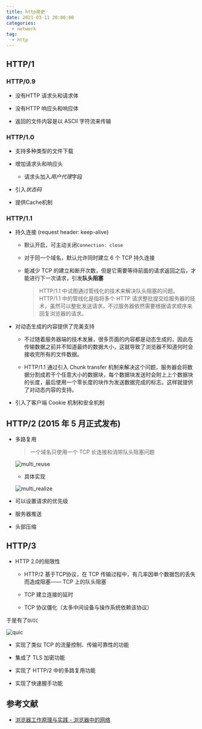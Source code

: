 ```yaml
---
title: http简史
date: 2021-03-11 20:00:00
categories:
  - network
tag:
  - http
---
```


## HTTP/1

### HTTP/0.9

- 没有HTTP 请求头和请求体

- 没有HTTP 响应头和响应体

- 返回的文件内容是以 ASCII 字符流来传输

### HTTP/1.0

- 支持多种类型的文件下载

- 增加请求头和响应头

  - 请求头加入*用户代理*字段

- 引入*状态码*

- 提供Cache机制

### HTTP/1.1

- 持久连接 (request header: keep-alive)
 
  - 默认开启，可主动关闭`Connection: close`

  - 对于同一个域名，默认允许同时建立 6 个 TCP 持久连接

  - 能减少 TCP 的建立和断开次数，但是它需要等待前面的请求返回之后，才能进行下一次请求，引发**队头阻塞**
    > HTTP/1.1 中试图通过管线化的技术来解决队头阻塞的问题。HTTP/1.1 中的管线化是指将多个 HTTP 请求整批提交给服务器的技术，虽然可以整批发送请求，不过服务器依然需要根据请求顺序来回复浏览器的请求。

- 对动态生成的内容提供了完美支持
  
  - 不过随着服务器端的技术发展，很多页面的内容都是动态生成的，因此在传输数据之前并不知道最终的数据大小，这就导致了浏览器不知道何时会接收完所有的文件数据。

  - HTTP/1.1 通过引入 Chunk transfer 机制来解决这个问题，服务器会将数据分割成若干个任意大小的数据块，每个数据块发送时会附上上个数据块的长度，最后使用一个零长度的块作为发送数据完成的标志。这样就提供了对动态内容的支持。

- 引入了客户端 Cookie 机制和安全机制

## HTTP/2 (2015 年 5 月正式发布)

- 多路复用
  > 一个域名只使用一个 TCP 长连接和消除队头阻塞问题

  ![multi_reuse](https://static001.geekbang.org/resource/image/0a/00/0a990f86ad9c19fd7d7620b2ef7ee900.jpg)
  
  - 具体实现

  ![multi_realize](https://static001.geekbang.org/resource/image/86/6a/86cdf01a3af7f4f755d28917e58aae6a.png)

- 可以设置请求的优先级

- 服务器推送

- 头部压缩

## HTTP/3

- HTTP 2.0的局限性

  - HTTP/2 基于TCP协议，在 TCP 传输过程中，有几率因单个数据包的丢失而造成阻塞—— TCP 上的队头阻塞

  - TCP 建立连接的延时

  - TCP 协议僵化（太多中间设备与操作系统依赖该协议）

于是有了`QUIC`

![quic](https://static001.geekbang.org/resource/image/0b/c6/0bae470bb49747b9a59f9f4bb496a9c6.png)

- 实现了类似 TCP 的流量控制、传输可靠性的功能

- 集成了 TLS 加密功能

- 实现了 HTTP/2 中的多路复用功能

- 实现了快速握手功能

## 参考文献

- [浏览器工作原理与实践 - 浏览器中的网络](https://time.geekbang.org/column/article/147501)

